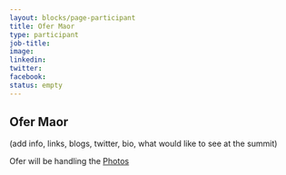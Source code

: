 ```yaml
---
layout: blocks/page-participant
title: Ofer Maor
type: participant
job-title:
image: 
linkedin:
twitter:
facebook:
status: empty
---
```


## Ofer Maor

(add info, links, blogs, twitter, bio, what would like to see at the summit)

Ofer will be handling the [Photos](../Logistics/Photos.md)
